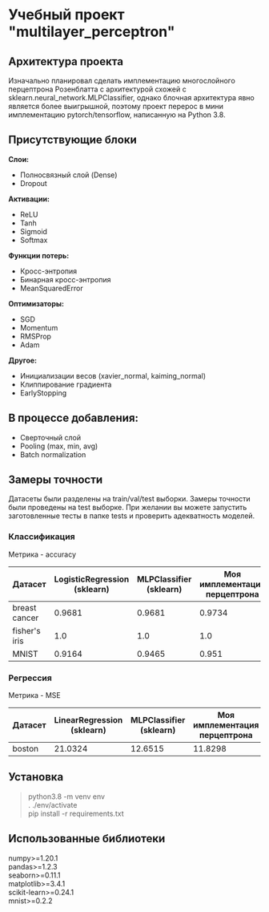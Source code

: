 # Учебный проект "multilayer_perceptron"

## Архитектура проекта
Изначально планировал сделать имплементацию многослойного перцептрона Розенблатта с архитектурой схожей с sklearn.neural_network.MLPClassifier, 
однако блочная архитектура явно является более выигрышной, поэтому проект перерос в мини имплементацию pytorch/tensorflow, написанную на Python 3.8.

## Присутствующие блоки
**Слои:**  
* Полносвязный слой (Dense)  
* Dropout
  
**Активации:**  
* ReLU  
* Tanh  
* Sigmoid  
* Softmax  
  
**Функции потерь:**  
* Кросс-энтропия
* Бинарная кросс-энтропия
* MeanSquaredError  

**Оптимизаторы:**
* SGD
* Momentum
* RMSProp
* Adam

**Другое:**
* Инициализации весов (xavier_normal, kaiming_normal)
* Клиппирование градиента
* EarlyStopping  

## В процессе добавления:

* Сверточный слой
* Pooling (max, min, avg)
* Batch normalization

## Замеры точности

Датасеты были разделены на train/val/test выборки. Замеры точности были проведены на test выборке.
При желании вы можете запустить заготовленные тесты в папке tests и проверить адекватность моделей.

### Классификация

Метрика - accuracy

Датасет | LogisticRegression (sklearn) | MLPClassifier (sklearn) | Моя имплементация перцептрона
--- | --- | --- | ---
breast cancer | 0.9681 | 0.9681 | 0.9734 |
fisher's iris | 1.0 | 1.0 | 1.0 |
MNIST | 0.9164 |0.9465 | 0.951 |

### Регрессия

Метрика - MSE

Датасет | LinearRegression (sklearn) | MLPClassifier (sklearn) | Моя имплементация перцептрона
--- | --- | --- | ---
boston | 21.0324 | 12.6515 | 11.8298 |

## Установка
>python3.8 -m venv env  
>. ./env/activate  
>pip install -r requirements.txt

## Использованные библиотеки
numpy>=1.20.1  
pandas>=1.2.3  
seaborn>=0.11.1  
matplotlib>=3.4.1  
scikit-learn>=0.24.1  
mnist>=0.2.2  
